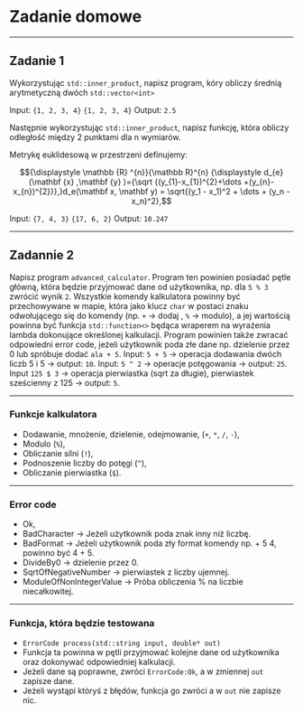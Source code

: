 <!-- .slide: data-background="#111111" -->

# Zadanie domowe

___

## Zadanie 1

Wykorzystując `std::inner_product`, napisz program, kóry obliczy średnią arytmetyczną dwóch `std::vector<int>`

Input: `{1, 2, 3, 4}` `{1, 2, 3, 4}`
Output: `2.5`

Następnie wykorzystując `std::inner_product`, napisz funkcję, która obliczy odległość między 2 punktami dla n wymiarów.

Metrykę euklidesową w przestrzeni definujemy:

```math
{\displaystyle \mathbb {R} ^{n}}{\mathbb  R}^{n}

{\displaystyle d_{e}(\mathbf {x} ,\mathbf {y} )={\sqrt {(y_{1}-x_{1})^{2}+\dots +(y_{n}-x_{n})^{2}}},}d_e(\mathbf x, \mathbf y) = \sqrt{(y_1 - x_1)^2 + \dots + (y_n - x_n)^2},
```

Input: `{7, 4, 3}` `{17, 6, 2}`
Output: `10.247`

___

## Zadannie 2

Napisz program `advanced_calculator`. Program ten powinien posiadać pętle główną, która będzie przyjmować dane od użytkownika, np. dla `5 % 3` zwrócić wynik `2`. Wszystkie komendy kalkulatora powinny być przechowywane w mapie, która jako klucz `char` w postaci znaku odwołującego się do komendy (np. `+` -> dodaj , `%` -> modulo), a jej wartością powinna być funkcja `std::function<>` będąca wraperem na wyrażenia lambda dokonujące określonej kalkulacji. Program powinien także zwracać odpowiedni error code, jeżeli użytkownik poda złe dane np. dzielenie przez 0 lub spróbuje dodać `ala + 5`. Input: `5 + 5` -> operacja dodawania dwóch liczb 5 i 5 -> output: `10`. Input: `5 ^ 2` -> operacje potęgowania -> output: `25`. Input `125 $ 3` -> operacja pierwiastka (sqrt za długie), pierwiastek sześcienny z 125 -> output: `5`.

___

### Funkcje kalkulatora

* Dodawanie, mnożenie, dzielenie, odejmowanie, (`+`, `*`, `/`, `-`),
* Modulo (`%`),
* Obliczanie silni (`!`),
* Podnoszenie liczby do potęgi (`^`),
* Obliczanie pierwiastka (`$`).
  
___

### Error code

* Ok,
* BadCharacter -> Jeżeli użytkownik poda znak inny niż liczbę.
* BadFormat -> Jeżeli użytkownik poda zły format komendy np. + 5 4, powinno być 4 + 5.
* DivideBy0 -> dzielenie przez 0.
* SqrtOfNegativeNumber -> pierwiastek z liczby ujemnej.
* ModuleOfNonIntegerValue -> Próba obliczenia % na liczbie niecałkowitej.

___

### Funkcja, która będzie testowana

* `ErrorCode process(std::string input, double* out)`
* Funkcja ta powinna w pętli przyjmować kolejne dane od użytkownika oraz dokonywać odpowiedniej kalkulacji.
* Jeżeli dane są poprawne, zwróci `ErrorCode:Ok`, a w zmiennej `out` zapisze dane.
* Jeżeli wystąpi któryś z błędów, funkcja go zwróci a w `out` nie zapisze nic.
